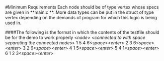 #Minimum Requirements
Each node should be of type vertex whose specs are given in **main.c **. More data types can be put in the struct of type vertex depending on the demands of program for which this logic is being used in.

####The following is the format in which the contents of the testfile should be for the demo to work properly
<*node*> <*connected to with space separating the connected nodes*>
1 5 4 6<*space*><*enter*>
2 3 6<*space*><*enter*>
3 2 6<*space*><*enter*>
4 1 5<*space*><*enter*>
5 4 1<*space*><*enter*>
6 1 2 3<*space*><*enter*>
